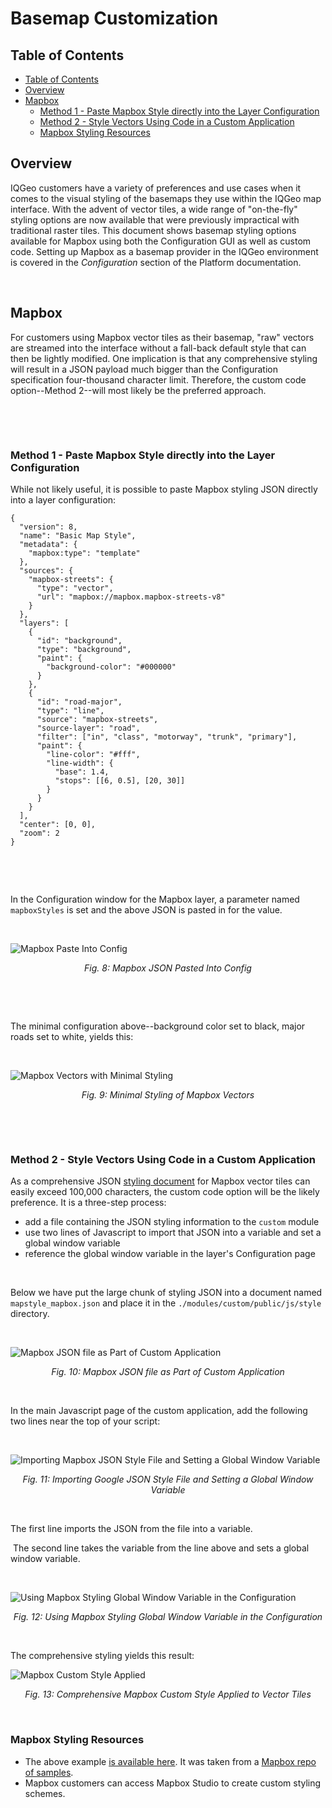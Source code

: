 # Basemap Customization

## Table of Contents
  - [Table of Contents](#table-of-contents)
  - [Overview](#overview)
  - [Mapbox](#mapbox)
    - [Method 1 - Paste Mapbox Style directly into the Layer Configuration](#method-1---paste-mapbox-style-directly-into-the-layer-configuration)
    - [Method 2 - Style Vectors Using Code in a Custom Application](#method-2---style-vectors-using-code-in-a-custom-application)
    - [Mapbox Styling Resources](#mapbox-styling-resources)
## Overview

IQGeo customers have a variety of preferences and use cases when it comes to the visual styling of the basemaps they use within the IQGeo map interface.  With the advent of vector tiles, a wide range of "on-the-fly" styling options are now available that were previously impractical with traditional raster tiles.  This document shows basemap styling options available for Mapbox using both the Configuration GUI as well as custom code.  Setting up Mapbox as a basemap provider in the IQGeo environment is covered in the *Configuration* section of the Platform documentation.


&#8291;
## Mapbox

For customers using Mapbox vector tiles as their basemap, "raw" vectors are streamed into the interface without a fall-back default style that can then be lightly modified.  One implication is that any comprehensive styling will result in a JSON payload much bigger than the Configuration specification four-thousand character limit.  Therefore, the custom code option--Method 2--will most likely be the preferred approach.


&#8291;

&#8291;

### Method 1 - Paste Mapbox Style directly into the Layer Configuration

While not likely useful, it is possible to paste Mapbox styling JSON directly into a layer configuration:

```
{
  "version": 8,
  "name": "Basic Map Style",
  "metadata": {
    "mapbox:type": "template"
  },
  "sources": {
    "mapbox-streets": {
      "type": "vector",
      "url": "mapbox://mapbox.mapbox-streets-v8"
    }
  },
  "layers": [
    {
      "id": "background",
      "type": "background",
      "paint": {
        "background-color": "#000000"
      }
    },
    {
      "id": "road-major",
      "type": "line",
      "source": "mapbox-streets",
      "source-layer": "road",
      "filter": ["in", "class", "motorway", "trunk", "primary"],
      "paint": {
        "line-color": "#fff",
        "line-width": {
          "base": 1.4,
          "stops": [[6, 0.5], [20, 30]]
        }
      }
    }
  ],
  "center": [0, 0],
  "zoom": 2
}
```

&#8291;

&#8291;

In the Configuration window for the Mapbox layer, a parameter named `mapboxStyles` is set and the above JSON is pasted in for the value.


&#8291;

![Mapbox Paste Into Config](./mapbox_config_paste.png)

<p align="center"><i>Fig. 8: Mapbox JSON Pasted Into Config</i></p>

&#8291;

&#8291;

The minimal configuration above--background color set to black, major roads set to white, yields this:

&#8291;

![Mapbox Vectors with Minimal Styling](./mapbox_minimal_styling.png)

<p align="center"><i>Fig. 9: Minimal Styling of Mapbox Vectors</i></p>


&#8291;

&#8291;


### Method 2 - Style Vectors Using Code in a Custom Application

As a comprehensive JSON [styling document](mapstyle_mapbox.json) for Mapbox vector tiles can easily exceed 100,000 characters, the custom code option will be the likely preference.  It is a three-step process:

- add a file containing the JSON styling information to the `custom` module
- use two lines of Javascript to import that JSON into a variable and set a global window variable
- reference the global window variable in the layer's Configuration page


&#8291;

Below we have put the large chunk of styling JSON into a document named `mapstyle_mapbox.json` and place it in the `./modules/custom/public/js/style` directory.

&#8291;

![Mapbox JSON file as Part of Custom Application](./mapbox_style_import_vscode.png)

<p align="center"><i>Fig. 10: Mapbox JSON file as Part of Custom Application</i></p>

&#8291;
&#8291;

In the main Javascript page of the custom application, add the following two lines near the top of your script:

&#8291;


![Importing Mapbox JSON Style File and Setting a Global Window Variable](./mapbox_style_import_javascript.png)

<p align="center"><i>Fig. 11: Importing Google JSON Style File and Setting a Global Window Variable</i></p>

&#8291;
&#8291;
&#8291;

The first line imports the JSON from the file into a variable.

&#8291;
The second line takes the variable from the line above and sets a global window variable.



&#8291;
&#8291;

![Using Mapbox Styling Global Window Variable in the Configuration](./mapbox_style_js_reference.png)

<p align="center"><i>Fig. 12: Using Mapbox Styling Global Window Variable in the Configuration</i></p>

&#8291;
&#8291;

The comprehensive styling yields this result:
&#8291;
&#8291;

![Mapbox Custom Style Applied](./mapbox_custom_result.png)

<p align="center"><i>Fig. 13: Comprehensive Mapbox Custom Style Applied to Vector Tiles</i></p>

&#8291;
&#8291;
### Mapbox Styling Resources

- The above example [is available here](mapstyle_mapbox.json). It was taken from a [Mapbox repo of samples](https://github.com/mapbox/mapbox-gl-styles).
&#8291;
- Mapbox customers can access Mapbox Studio to create custom styling schemes.
&#8291;
